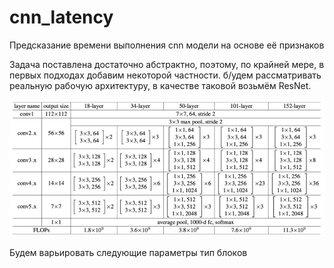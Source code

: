 # cnn_latency
Предсказание времени выполнения cnn модели на основе её признаков

Задача поставлена достаточно абстрактно, поэтому, по крайней мере, в первых подходах добавим некоторой частности. б/удем рассматривать реальную рабочую архитектуру, в качестве таковой возьмём ResNet.

<img src=".github/3d7404728b.jpeg" width="900" style="max-width: 100%;">

Будем варьировать следующие параметры тип блоков 
